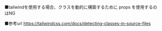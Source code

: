 ■tailwindを使用する場合、クラスを動的に構築するために props を使用するのはNG

■参考url
https://tailwindcss.com/docs/detecting-classes-in-source-files
